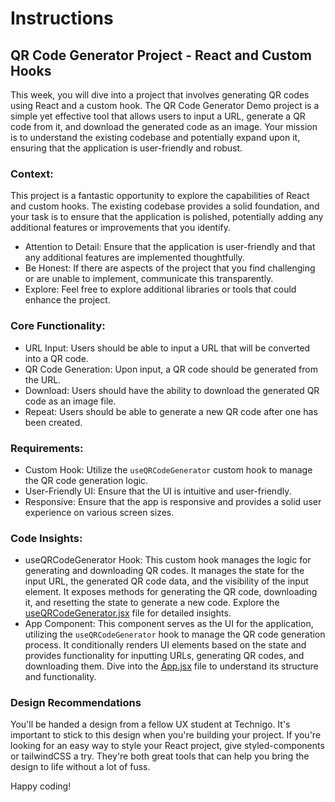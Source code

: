 # Instructions

## QR Code Generator Project - React and Custom Hooks

This week, you will dive into a project that involves generating QR codes using React and a custom hook. The QR Code Generator Demo project is a simple yet effective tool that allows users to input a URL, generate a QR code from it, and download the generated code as an image. Your mission is to understand the existing codebase and potentially expand upon it, ensuring that the application is user-friendly and robust.

### Context:

This project is a fantastic opportunity to explore the capabilities of React and custom hooks. The existing codebase provides a solid foundation, and your task is to ensure that the application is polished, potentially adding any additional features or improvements that you identify.

- Attention to Detail: Ensure that the application is user-friendly and that any additional features are implemented thoughtfully.
- Be Honest: If there are aspects of the project that you find challenging or are unable to implement, communicate this transparently.
- Explore: Feel free to explore additional libraries or tools that could enhance the project.

### Core Functionality:

- URL Input: Users should be able to input a URL that will be converted into a QR code.
- QR Code Generation: Upon input, a QR code should be generated from the URL.
- Download: Users should have the ability to download the generated QR code as an image file.
- Repeat: Users should be able to generate a new QR code after one has been created.

### Requirements:

- Custom Hook: Utilize the `useQRCodeGenerator` custom hook to manage the QR code generation logic.
- User-Friendly UI: Ensure that the UI is intuitive and user-friendly.
- Responsive: Ensure that the app is responsive and provides a solid user experience on various screen sizes.

### Code Insights:

- useQRCodeGenerator Hook: This custom hook manages the logic for generating and downloading QR codes. It manages the state for the input URL, the generated QR code data, and the visibility of the input element. It exposes methods for generating the QR code, downloading it, and resetting the state to generate a new code. Explore the [useQRCodeGenerator.jsx](https://github.com/Technigo/qr-code-generator-demo/blob/main/src/hooks/useQRCodeGenerator.jsx) file for detailed insights.
- App Component: This component serves as the UI for the application, utilizing the `useQRCodeGenerator` hook to manage the QR code generation process. It conditionally renders UI elements based on the state and provides functionality for inputting URLs, generating QR codes, and downloading them. Dive into the [App.jsx](https://github.com/Technigo/qr-code-generator-demo/blob/main/src/App.jsx) file to understand its structure and functionality.

### Design Recommendations

You'll be handed a design from a fellow UX student at Technigo. It's important to stick to this design when you're building your project. If you're looking for an easy way to style your React project, give styled-components or tailwindCSS a try. They're both great tools that can help you bring the design to life without a lot of fuss.

Happy coding!
